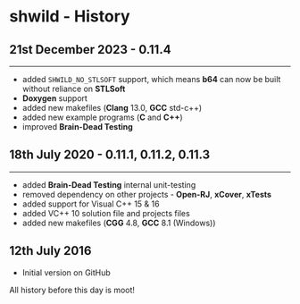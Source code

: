 # shwild - History



## 21st December 2023 - 0.11.4
---------------------------

* added `SHWILD_NO_STLSOFT` support, which means **b64** can now be built without reliance on **STLSoft**
* **Doxygen** support
* added new makefiles (**Clang** 13.0, **GCC** std-c++)
* added new example programs (**C** and **C++**)
* improved **Brain-Dead Testing**


## 18th July 2020 - 0.11.1, 0.11.2, 0.11.3
---------------------------------------

* added **Brain-Dead Testing** internal unit-testing
* removed dependency on other projects - **Open-RJ**, **xCover**, **xTests**
* added support for Visual C++ 15 & 16
* added VC++ 10 solution file and projects files
* added new makefiles (**CGG** 4.8, **GCC** 8.1 (Windows))


## 12th July 2016

* Initial version on GitHub


All history before this day is moot!


<!-- ########################### end of file ########################### -->

